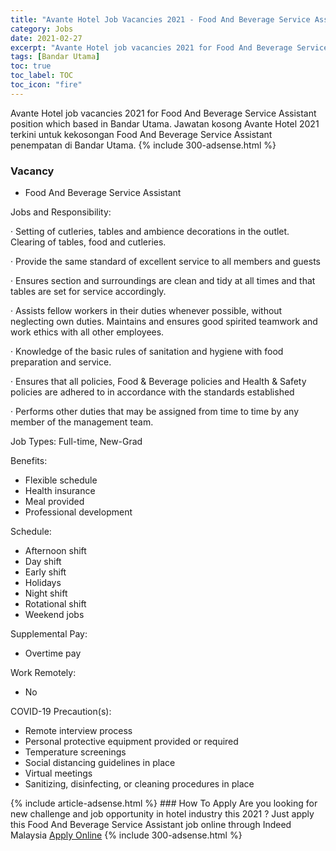 ```yaml
---
title: "Avante Hotel Job Vacancies 2021 - Food And Beverage Service Assistant" 
category: Jobs 
date: 2021-02-27 
excerpt: "Avante Hotel job vacancies 2021 for Food And Beverage Service Assistant position which based in Bandar Utama. Jawatan kosong Avante Hotel 2021 terkini untuk kekosongan Food And Beverage Service Assistant penempatan di Bandar Utama" 
tags: [Bandar Utama] 
toc: true 
toc_label: TOC 
toc_icon: "fire" 
--- 
```


Avante Hotel job vacancies 2021 for Food And Beverage Service Assistant position which based in Bandar Utama. Jawatan kosong Avante Hotel 2021 terkini untuk kekosongan Food And Beverage Service Assistant penempatan di Bandar Utama. 
{% include 300-adsense.html %} 
### Vacancy 
- Food And Beverage Service Assistant 
<div><p>Jobs and Responsibility:</p><p>&#183; Setting of cutleries, tables and ambience decorations in the outlet. Clearing of tables, food and cutleries.</p><p>&#183; Provide the same standard of excellent service to all members and guests</p><p>&#183; Ensures section and surroundings are clean and tidy at all times and that tables are set for service accordingly.</p><p>&#183; Assists fellow workers in their duties whenever possible, without neglecting own duties. Maintains and ensures good spirited teamwork and work ethics with all other employees.</p><p>&#183; Knowledge of the basic rules of sanitation and hygiene with food preparation and service.</p><p>&#183; Ensures that all policies, Food &amp; Beverage policies and Health &amp; Safety policies are adhered to in accordance with the standards established</p><p>&#183; Performs other duties that may be assigned from time to time by any member of the management team.</p><p>Job Types: Full-time, New-Grad</p><p>Benefits:</p><ul><li>Flexible schedule</li><li>Health insurance</li><li>Meal provided</li><li>Professional development</li></ul><p>Schedule:</p><ul><li>Afternoon shift</li><li>Day shift</li><li>Early shift</li><li>Holidays</li><li>Night shift</li><li>Rotational shift</li><li>Weekend jobs</li></ul><p>Supplemental Pay:</p><ul><li>Overtime pay</li></ul><p>Work Remotely:</p><ul><li>No</li></ul><p>COVID-19 Precaution(s):</p><ul><li>Remote interview process</li><li>Personal protective equipment provided or required</li><li>Temperature screenings</li><li>Social distancing guidelines in place</li><li>Virtual meetings</li><li>Sanitizing, disinfecting, or cleaning procedures in place</li></ul></div> 
{% include article-adsense.html %} 
### How To Apply 
Are you looking for new challenge and job opportunity in hotel industry this 2021 ?
Just apply this Food And Beverage Service Assistant job online through Indeed Malaysia 
<a href="https://malaysia.indeed.com/viewjob?jk=119a1c68821dec07" class="btn btn--info" target="_blank" rel="nofollow noopenner">Apply Online</a> 
{% include 300-adsense.html %} 
